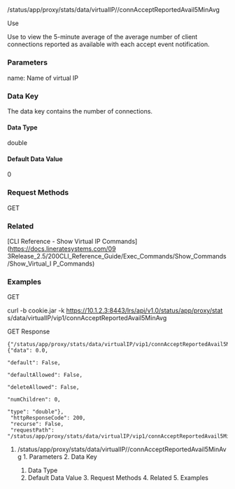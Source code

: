 ##
/status/app/proxy/stats/data/virtualIP/<name>/connAcceptReportedAvail5MinAvg

Use

Use to view the 5-minute average of the average number of client connections
reported as available with each accept event notification.

### Parameters

name: Name of virtual IP

### Data Key

The data key contains the number of connections.

#### Data Type

double

#### Default Data Value

0

### Request Methods

GET

### Related

[CLI Reference - Show Virtual IP Commands](https://docs.lineratesystems.com/09
3Release_2.5/200CLI_Reference_Guide/Exec_Commands/Show_Commands/Show_Virtual_I
P_Commands)

### Examples

GET

curl -b cookie.jar -k https://10.1.2.3:8443/lrs/api/v1.0/status/app/proxy/stat
s/data/virtualIP/vip1/connAcceptReportedAvail5MinAvg

GET Response

    
    {"/status/app/proxy/stats/data/virtualIP/vip1/connAcceptReportedAvail5MinAvg": {"data": 0.0,
                                                                                       "default": False,
                                                                                       "defaultAllowed": False,
                                                                                       "deleteAllowed": False,
                                                                                       "numChildren": 0,
                                                                                       "type": "double"},
     "httpResponseCode": 200,
     "recurse": False,
     "requestPath": "/status/app/proxy/stats/data/virtualIP/vip1/connAcceptReportedAvail5MinAvg"}
    

  1. /status/app/proxy/stats/data/virtualIP/<name>/connAcceptReportedAvail5MinAvg
    1. Parameters
    2. Data Key
      1. Data Type
      2. Default Data Value
    3. Request Methods
    4. Related
    5. Examples


